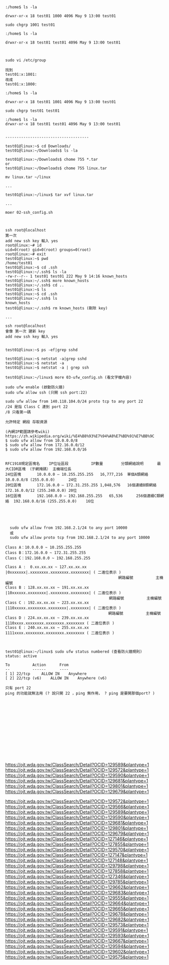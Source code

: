 

```

:/home$ ls -la

drwxr-xr-x 18 test01 1000 4096 May 9 13:00 test01

sudo chgrp 1001 test01

:/home$ ls -la

drwxr-xr-x 18 test01 test01 4096 May 9 13:00 test01



sudo vi /etc/group

找到 
test01:x:1001:
改成
test01:x:1000:

:/home$ ls -la

drwxr-xr-x 18 test01 1001 4096 May 9 13:00 test01

sudo chgrp test01 test01

:/home$ ls -la
drwxr-xr-x 18 test01 test01 4096 May 9 13:00 test01


-------------------------------------

test01@linux:~$ cd Downloads/
test01@linux:~/Downloads$ ls -la
 
test01@linux:~/Downloads$ chome 755 *.tar
or 
test01@linux:~/Downloads$ chome 755 linux.tar

mv linux.tar ~/linux

...

test01@linux:~/linux$ tar xvf linux.tar

...

moer 02-ssh_config.sh



ssh root@localhost
第一次
add new ssh key 輸入 yes
root@linux:~# id
uid=0(root) gid=0(root) groups=0(root)
root@linux:~# exit
test01@linux:~$ pwd
/home/test01
test01@linux:~$ cd .ssh
test01@linux:~/.ssh$ ls -la
-rw-r--r-- 1 test01 test01 222 May 9 14:16 known_hosts
test01@linux:~/.ssh$ more known_hosts
test01@linux:~/.ssh$ cd ..
test01@linux:~$ ls
test01@linux:~$ cd .ssh
test01@linux:~/.ssh$ ls
known_hosts
test01@linux:~/.ssh$ rm known_hosts (刪除 key)

...

ssh root@localhost
會像 第一次 建新 key
add new ssh key 輸入 yes


test01@linux:~$ ps -ef|grep sshd

test01@linux:~$ netstat -a|grep sshd
test01@linux:~$ netstat -a
test01@linux:~$ netstat -a | grep ssh

test01@linux:~/linux$ more 03-ufw_config.sh (看文字檔內容)

sudo ufw enable (啟動防火牆)
sudo ufw allow ssh (只開 ssh port:22)

sudo ufw allow from 140.118.104.0/24 proto tcp to any port 22
/24 是指 Class C 連到 port 22
/8 只看第一碼

允許特定 網段 存取資源

(內網IP範圍請參考wiki) https://zh.wikipedia.org/wiki/%E4%B8%93%E7%94%A8%E7%BD%91%E7%BB%9C
$ sudo ufw allow from 10.0.0.0/8
$ sudo ufw allow from 172.16.0.0/12
$ sudo ufw allow from 192.168.0.0/16


RFC1918規定區塊名	IP位址區段			IP數量		分類網絡說明		最大CIDR區塊 （子網掩碼）	主機端位長
24位區塊		10.0.0.0 – 10.255.255.255	16,777,216	單個A類網絡		10.0.0.0/8 (255.0.0.0)		24位
20位區塊		172.16.0.0 – 172.31.255.255	1,048,576	16個連續B類網絡		172.16.0.0/12 (255.240.0.0)	20位
16位區塊		192.168.0.0 – 192.168.255.255	65,536		256個連續C類網絡	192.168.0.0/16 (255.255.0.0)	16位





  sudo ufw allow from 192.168.2.1/24 to any port 10000
  或
  sudo ufw allow proto tcp from 192.168.2.1/24 to any port 10000

Class A：10.0.0.0 ~ 10.255.255.255
Class B：172.16.0.0 ~ 172.31.255.255
Class C：192.168.0.0 ~ 192.168.255.255

Class A :  0.xx.xx.xx ~ 127.xx.xx.xx            |0xxxxxxx|.xxxxxxxx.xxxxxxxx.xxxxxxxx| ( 二進位表示 )        
                                                  網路編號          主機編號
Class B : 128.xx.xx.xx ~ 191.xx.xx.xx           |10xxxxxx.xxxxxxxx|.xxxxxxxx.xxxxxxxx| ( 二進位表示 )
                　　　　　　　　　　 　　         網路編號          主機編號
Class C : 192.xx.xx.xx ~ 223.xx.xx.xx           |110xxxxx.xxxxxxxx.xxxxxxxx|.xxxxxxxx| ( 二進位表示 )
                　　　　　　　　　　　　　        網路編號          主機編號
Class D : 224.xx.xx.xx ~ 239.xx.xx.xx           1110xxxx.xxxxxxxx.xxxxxxxx.xxxxxxxx ( 二進位表示 )
Class E : 240.xx.xx.xx ~ 255.xx.xx.xx           1111xxxx.xxxxxxxx.xxxxxxxx.xxxxxxxx ( 二進位表示 )



test01@linux:~/linux$ sudo ufw status numbered (查看防火牆規則)
status: active

To			Action		From
--			------		----
[ 1] 22/tcp		ALLOW IN	Anywhere
[ 2] 22/tcp (v6)	ALLOW IN	Anywhere (v6)

只有 port 22 
ping 的功能就無法用 (? 說只開 22 ，ping 無作用， ? ping 是要開那個port? )















```
https://ojt.wda.gov.tw/ClassSearch/Detail?OCID=129589&plantype=1  
https://ojt.wda.gov.tw/ClassSearch/Detail?OCID=129572&plantype=1  
https://ojt.wda.gov.tw/ClassSearch/Detail?OCID=129590&plantype=1  
https://ojt.wda.gov.tw/ClassSearch/Detail?OCID=129681&plantype=1  
https://ojt.wda.gov.tw/ClassSearch/Detail?OCID=129801&plantype=1  
https://ojt.wda.gov.tw/ClassSearch/Detail?OCID=129679&plantype=1  



https://ojt.wda.gov.tw/ClassSearch/Detail?OCID=129572&plantype=1  
https://ojt.wda.gov.tw/ClassSearch/Detail?OCID=129566&plantype=1  
https://ojt.wda.gov.tw/ClassSearch/Detail?OCID=129589&plantype=1  
https://ojt.wda.gov.tw/ClassSearch/Detail?OCID=129590&plantype=1  
https://ojt.wda.gov.tw/ClassSearch/Detail?OCID=129681&plantype=1  
https://ojt.wda.gov.tw/ClassSearch/Detail?OCID=129801&plantype=1  
https://ojt.wda.gov.tw/ClassSearch/Detail?OCID=129679&plantype=1  
https://ojt.wda.gov.tw/ClassSearch/Detail?OCID=127146&plantype=1  
https://ojt.wda.gov.tw/ClassSearch/Detail?OCID=127855&plantype=1  
https://ojt.wda.gov.tw/ClassSearch/Detail?OCID=129570&plantype=1  
https://ojt.wda.gov.tw/ClassSearch/Detail?OCID=127147&plantype=1  
https://ojt.wda.gov.tw/ClassSearch/Detail?OCID=127148&plantype=1  
https://ojt.wda.gov.tw/ClassSearch/Detail?OCID=129798&plantype=1  
https://ojt.wda.gov.tw/ClassSearch/Detail?OCID=127858&plantype=1  
https://ojt.wda.gov.tw/ClassSearch/Detail?OCID=127346&plantype=1  
https://ojt.wda.gov.tw/ClassSearch/Detail?OCID=129785&plantype=1  
https://ojt.wda.gov.tw/ClassSearch/Detail?OCID=129662&plantype=1  
https://ojt.wda.gov.tw/ClassSearch/Detail?OCID=129683&plantype=1  
https://ojt.wda.gov.tw/ClassSearch/Detail?OCID=129555&plantype=1  
https://ojt.wda.gov.tw/ClassSearch/Detail?OCID=129664&plantype=1  
https://ojt.wda.gov.tw/ClassSearch/Detail?OCID=129665&plantype=1  
https://ojt.wda.gov.tw/ClassSearch/Detail?OCID=129678&plantype=1  
https://ojt.wda.gov.tw/ClassSearch/Detail?OCID=129682&plantype=1  
https://ojt.wda.gov.tw/ClassSearch/Detail?OCID=129573&plantype=1  
https://ojt.wda.gov.tw/ClassSearch/Detail?OCID=129591&plantype=1  
https://ojt.wda.gov.tw/ClassSearch/Detail?OCID=129593&plantype=1  
https://ojt.wda.gov.tw/ClassSearch/Detail?OCID=129667&plantype=1  
https://ojt.wda.gov.tw/ClassSearch/Detail?OCID=129594&plantype=1  
https://ojt.wda.gov.tw/ClassSearch/Detail?OCID=129602&plantype=1  
https://ojt.wda.gov.tw/ClassSearch/Detail?OCID=129575&plantype=1  


